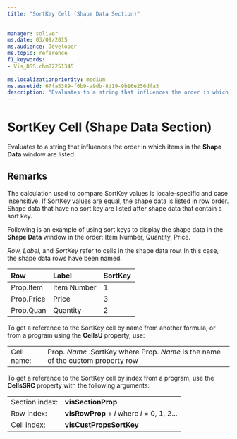 ```yaml
---
title: "SortKey Cell (Shape Data Section)"
 
 
manager: soliver
ms.date: 03/09/2015
ms.audience: Developer
ms.topic: reference
f1_keywords:
- Vis_DSS.chm82251345
 
ms.localizationpriority: medium
ms.assetid: 67fa5389-f0b9-a9db-8d19-9b16e256dfa3
description: "Evaluates to a string that influences the order in which items in the Shape Data window are listed."
---
```


# SortKey Cell (Shape Data Section)

Evaluates to a string that influences the order in which items in the **Shape Data** window are listed. 
  
## Remarks

The calculation used to compare SortKey values is locale-specific and case insensitive. If SortKey values are equal, the shape data is listed in row order. Shape data that have no sort key are listed after shape data that contain a sort key.
  
Following is an example of using sort keys to display the shape data in the **Shape Data** window in the order: Item Number, Quantity, Price. 
  
 *Row, Label,*  and  *SortKey*  refer to cells in the shape data row. In this case, the shape data rows have been named. 
  
|**Row**|**Label**|**SortKey**|
|:-----|:-----|:-----|
| Prop.Item  <br/> | Item Number  <br/> | 1  <br/> |
| Prop.Price  <br/> | Price  <br/> | 3  <br/> |
| Prop.Quan  <br/> | Quantity  <br/> | 2  <br/> |
   
To get a reference to the SortKey cell by name from another formula, or from a program using the **CellsU** property, use: 
  
|||
|:-----|:-----|
| Cell name:  <br/> | Prop.  *Name*  .SortKey where Prop.  *Name*  is the name of the custom property row  <br/> |
   
To get a reference to the SortKey cell by index from a program, use the **CellsSRC** property with the following arguments: 
  
|||
|:-----|:-----|
| Section index:  <br/> |**visSectionProp** <br/> |
| Row index:  <br/> |**visRowProp** +  *i*  where  *i*  = 0, 1, 2... |
| Cell index:  <br/> |**visCustPropsSortKey** <br/> |
   

